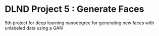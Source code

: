 # DLND Project 5 : Generate Faces
5th project for deep learning nanodegree for generating new faces with unlabeled data using a GAN
